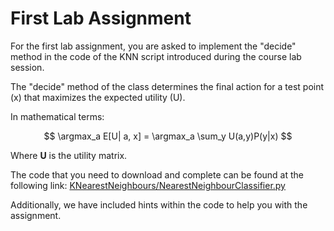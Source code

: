 # First Lab Assignment  
  
For the first lab assignment, you are asked to implement the "decide" method in the code of the KNN script introduced during the course lab session.  
  
The "decide" method of the class determines the final action for a test point \(x\) that maximizes the expected utility \(U\).  
  
In mathematical terms:  
  
$$ \argmax_a E[U| a, x] =  \argmax_a \sum_y U(a,y)P(y|x) $$  
  
Where **U** is the utility matrix.
  
The code that you need to download and complete can be found at the following link: [KNearestNeighbours/NearestNeighbourClassifier.py](https://github.com/olethrosdc/machine-learning-MSc/blob/main/src/KNearestNeighbours/NearestNeighbourClassifier.py)  
  
Additionally, we have included hints within the code to help you with the assignment.